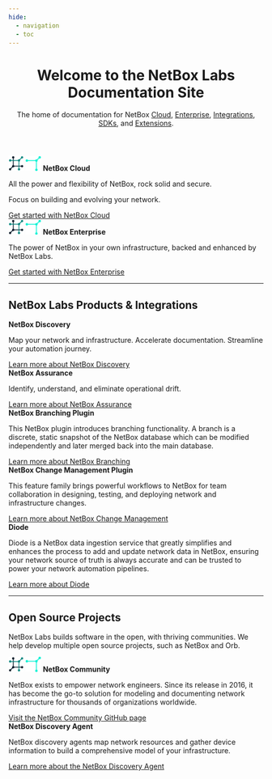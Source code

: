 ```yaml
---
hide:
  - navigation
  - toc
---
```

<!DOCTYPE html>
<html lang="en">
<head>
  <meta charset="UTF-8">
  <meta name="viewport" content="width=device-width, initial-scale=1.0">
  <title>NetBox Labs Documentation</title>
  <link rel="stylesheet" href="styles.css"> <!-- Link to your CSS file -->
</head>
<body>
  <header>
    <h1>Welcome to the NetBox Labs Documentation Site</h1>
    <p>The home of documentation for NetBox <a href="Administration%20Console/console-access.md">Cloud</a>, <a href="netbox-enterprise/nbe-overview.md">Enterprise</a>, <a href="netbox-integrations/netbox-ansible-collection.md">Integrations</a>, <a href="sdks/pynetbox.md">SDKs</a>, and <a href="netbox-extensions/diode/index.md">Extensions</a>.</p>
  </header>

  <section class="grid cards">
    <div>
      <img src="/images/netbox-favicon.png" class="nbl-light-img" width="30" alt="NetBox Logo">
      <img src="/images/netbox-light-favicon.png" class="nbl-dark-img" width="30" alt="NetBox Dark Logo">
      <strong>NetBox Cloud</strong>
      <p>All the power and flexibility of NetBox, rock solid and secure.</p>
      <p>Focus on building and evolving your network.</p>
      <a href="Administration%20Console/console-access.md">Get started with NetBox Cloud</a>
    </div>
    <div>
      <img src="/images/netbox-favicon.png" class="nbl-light-img" width="30" alt="NetBox Logo">
      <img src="/images/netbox-light-favicon.png" class="nbl-dark-img" width="30" alt="NetBox Dark Logo">
      <strong>NetBox Enterprise</strong>
      <p>The power of NetBox in your own infrastructure, backed and enhanced by NetBox Labs.</p>
      <a href="netbox-enterprise/nbe-overview.md">Get started with NetBox Enterprise</a>
    </div>
  </section>

  <hr>

  <section>
    <h2>NetBox Labs Products & Integrations</h2>
    <div class="grid cards">
      <div>
        <strong>NetBox Discovery</strong>
        <p>Map your network and infrastructure. Accelerate documentation. Streamline your automation journey.</p>
        <a href="netbox-discovery/index.md">Learn more about NetBox Discovery</a>
      </div>
      <div>
        <strong>NetBox Assurance</strong>
        <p>Identify, understand, and eliminate operational drift.</p>
        <a href="netbox-assurance/index.md">Learn more about NetBox Assurance</a>
      </div>
      <div>
        <strong>NetBox Branching Plugin</strong>
        <p>This NetBox plugin introduces branching functionality. A branch is a discrete, static snapshot of the NetBox database which can be modified independently and later merged back into the main database.</p>
        <a href="netbox-extensions/branching/index.md">Learn more about NetBox Branching</a>
      </div>
      <div>
        <strong>NetBox Change Management Plugin</strong>
        <p>This feature family brings powerful workflows to NetBox for team collaboration in designing, testing, and deploying network and infrastructure changes.</p>
        <a href="netbox-extensions/changes/index.md">Learn more about NetBox Change Management</a>
      </div>
      <div>
        <strong>Diode</strong>
        <p>Diode is a NetBox data ingestion service that greatly simplifies and enhances the process to add and update network data in NetBox, ensuring your network source of truth is always accurate and can be trusted to power your network automation pipelines.</p>
        <a href="netbox-extensions/diode/index.md">Learn more about Diode</a>
      </div>
    </div>
  </section>

  <hr>

  <section>
    <h2>Open Source Projects</h2>
    <p>NetBox Labs builds software in the open, with thriving communities. We help develop multiple open source projects, such as NetBox and Orb.</p>
    <div class="grid cards">
      <div>
        <img src="/images/netbox-favicon.png" class="nbl-light-img" width="30" alt="NetBox Logo">
        <img src="/images/netbox-light-favicon.png" class="nbl-dark-img" width="30" alt="NetBox Dark Logo">
        <strong>NetBox Community</strong>
        <p>NetBox exists to empower network engineers. Since its release in 2016, it has become the go-to solution for modeling and documenting network infrastructure for thousands of organizations worldwide.</p>
        <a href="https://github.com/netbox-community/netbox">Visit the NetBox Community GitHub page</a>
      </div>
      <div>
        <strong>NetBox Discovery Agent</strong>
        <p>NetBox discovery agents map network resources and gather device information to build a comprehensive model of your infrastructure.</p>
        <a href="netbox-discovery/agent/index.md">Learn more about the NetBox Discovery Agent</a>
      </div>
    </div>
  </section>
</body>
</html>
